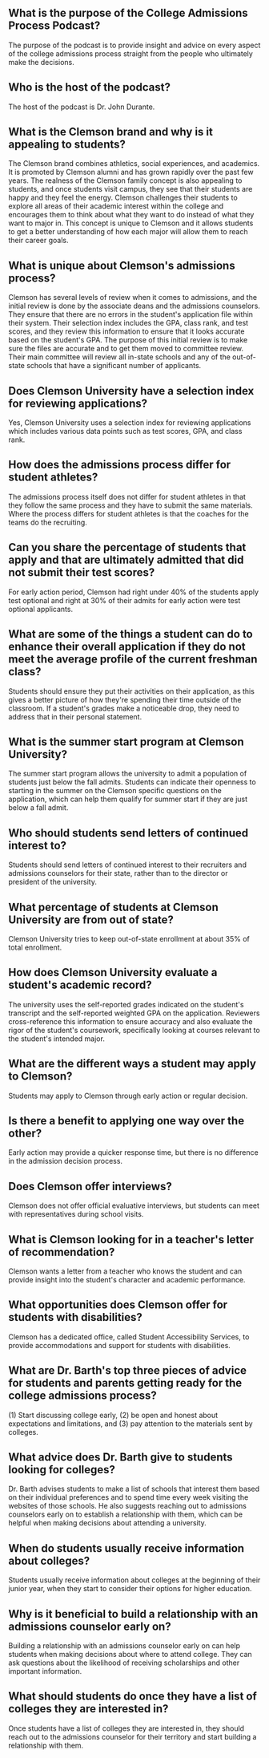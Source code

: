 ## What is the purpose of the College Admissions Process Podcast?
The purpose of the podcast is to provide insight and advice on every aspect of the college admissions process straight from the people who ultimately make the decisions. 

## Who is the host of the podcast?
The host of the podcast is Dr. John Durante. 

## What is the Clemson brand and why is it appealing to students?
The Clemson brand combines athletics, social experiences, and academics. It is promoted by Clemson alumni and has grown rapidly over the past few years. The realness of the Clemson family concept is also appealing to students, and once students visit campus, they see that their students are happy and they feel the energy. Clemson challenges their students to explore all areas of their academic interest within the college and encourages them to think about what they want to do instead of what they want to major in. This concept is unique to Clemson and it allows students to get a better understanding of how each major will allow them to reach their career goals. 

## What is unique about Clemson's admissions process?
Clemson has several levels of review when it comes to admissions, and the initial review is done by the associate deans and the admissions counselors. They ensure that there are no errors in the student's application file within their system. Their selection index includes the GPA, class rank, and test scores, and they review this information to ensure that it looks accurate based on the student's GPA. The purpose of this initial review is to make sure the files are accurate and to get them moved to committee review. Their main committee will review all in-state schools and any of the out-of-state schools that have a significant number of applicants.

## Does Clemson University have a selection index for reviewing applications? 
Yes, Clemson University uses a selection index for reviewing applications which includes various data points such as test scores, GPA, and class rank.

## How does the admissions process differ for student athletes? 
The admissions process itself does not differ for student athletes in that they follow the same process and they have to submit the same materials. Where the process differs for student athletes is that the coaches for the teams do the recruiting.

## Can you share the percentage of students that apply and that are ultimately admitted that did not submit their test scores? 
For early action period, Clemson had right under 40% of the students apply test optional and right at 30% of their admits for early action were test optional applicants.

## What are some of the things a student can do to enhance their overall application if they do not meet the average profile of the current freshman class?
Students should ensure they put their activities on their application, as this gives a better picture of how they're spending their time outside of the classroom. If a student's grades make a noticeable drop, they need to address that in their personal statement.

## What is the summer start program at Clemson University?
The summer start program allows the university to admit a population of students just below the fall admits. Students can indicate their openness to starting in the summer on the Clemson specific questions on the application, which can help them qualify for summer start if they are just below a fall admit.

## Who should students send letters of continued interest to?
Students should send letters of continued interest to their recruiters and admissions counselors for their state, rather than to the director or president of the university.

## What percentage of students at Clemson University are from out of state?
Clemson University tries to keep out-of-state enrollment at about 35% of total enrollment.

## How does Clemson University evaluate a student's academic record?
The university uses the self-reported grades indicated on the student's transcript and the self-reported weighted GPA on the application. Reviewers cross-reference this information to ensure accuracy and also evaluate the rigor of the student's coursework, specifically looking at courses relevant to the student's intended major.

## What are the different ways a student may apply to Clemson?
Students may apply to Clemson through early action or regular decision.

## Is there a benefit to applying one way over the other?
Early action may provide a quicker response time, but there is no difference in the admission decision process.

## Does Clemson offer interviews?
Clemson does not offer official evaluative interviews, but students can meet with representatives during school visits.

## What is Clemson looking for in a teacher's letter of recommendation?
Clemson wants a letter from a teacher who knows the student and can provide insight into the student's character and academic performance.

## What opportunities does Clemson offer for students with disabilities?
Clemson has a dedicated office, called Student Accessibility Services, to provide accommodations and support for students with disabilities.

## What are Dr. Barth's top three pieces of advice for students and parents getting ready for the college admissions process?
(1) Start discussing college early, (2) be open and honest about expectations and limitations, and (3) pay attention to the materials sent by colleges.

## What advice does Dr. Barth give to students looking for colleges?
Dr. Barth advises students to make a list of schools that interest them based on their individual preferences and to spend time every week visiting the websites of those schools. He also suggests reaching out to admissions counselors early on to establish a relationship with them, which can be helpful when making decisions about attending a university. 

## When do students usually receive information about colleges?
Students usually receive information about colleges at the beginning of their junior year, when they start to consider their options for higher education. 

## Why is it beneficial to build a relationship with an admissions counselor early on?
Building a relationship with an admissions counselor early on can help students when making decisions about where to attend college. They can ask questions about the likelihood of receiving scholarships and other important information. 

## What should students do once they have a list of colleges they are interested in?
Once students have a list of colleges they are interested in, they should reach out to the admissions counselor for their territory and start building a relationship with them.

